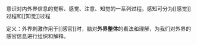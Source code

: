 意识对内外界信息的觉察、感觉、注意、知觉的一系列过程。感知可分为[[感觉]]过程和[[知觉]]过程

定义：外界刺激作用于[[感官]]时，脑对**外界整体**的看法和理解，为我们对外界的感官信息进行组织和解释。
